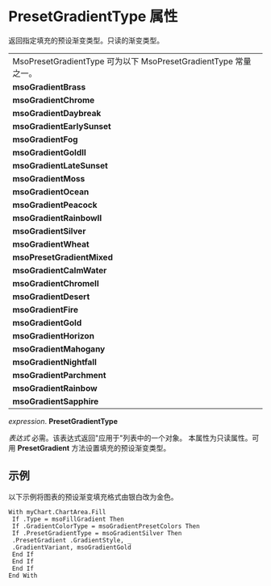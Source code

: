 
# PresetGradientType 属性

返回指定填充的预设渐变类型。只读的渐变类型。


||
|:-----|
|MsoPresetGradientType 可为以下 MsoPresetGradientType 常量之一。|
|**msoGradientBrass**|
|**msoGradientChrome**|
|**msoGradientDaybreak**|
|**msoGradientEarlySunset**|
|**msoGradientFog**|
|**msoGradientGoldII**|
|**msoGradientLateSunset**|
|**msoGradientMoss**|
|**msoGradientOcean**|
|**msoGradientPeacock**|
|**msoGradientRainbowII**|
|**msoGradientSilver**|
|**msoGradientWheat**|
|**msoPresetGradientMixed**|
|**msoGradientCalmWater**|
|**msoGradientChromeII**|
|**msoGradientDesert**|
|**msoGradientFire**|
|**msoGradientGold**|
|**msoGradientHorizon**|
|**msoGradientMahogany**|
|**msoGradientNightfall**|
|**msoGradientParchment**|
|**msoGradientRainbow**|
|**msoGradientSapphire**|

 _expression_. **PresetGradientType**

 _表达式_ 必需。该表达式返回"应用于"列表中的一个对象。
本属性为只读属性。可用  **PresetGradient** 方法设置填充的预设渐变类型。

## 示例

以下示例将图表的预设渐变填充格式由银白改为金色。


```
With myChart.ChartArea.Fill 
 If .Type = msoFillGradient Then 
 If .GradientColorType = msoGradientPresetColors Then 
 If .PresetGradientType = msoGradientSilver Then 
 .PresetGradient .GradientStyle, _ 
 .GradientVariant, msoGradientGold 
 End If 
 End If 
 End If 
End With
```

